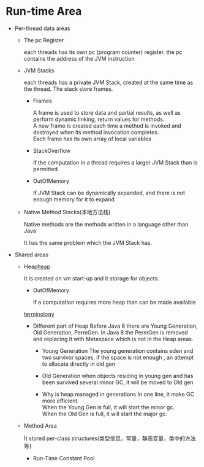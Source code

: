 # Run-time Area

- Per-thread data areas
    - The pc Register
        
        each threads has its own pc (program counter) register.
        the pc contains the address of the JVM instruction
    
    - JVM Stacks
        
        each threads has a private JVM Stack, created at the same time 
        as the thread. The stack store frames.
        
        - Frames
            
            A frame is used to store data and partial results, as well as
            perform dynamic linking, return values for methods.  
            A new frame is created each time a method is invoked and 
            destroyed when its method invocation completes.  
            Each frame has its own array of local variables
        
        
        - StackOverflow
            
            If the computation in a thread requires a larger JVM Stack 
            than is permitted.
            
        - OutOfMemory
            
            If JVM Stack can be dynamically expanded, and there is not 
            enough memory for it to expand
    
    - Native Method Stacks(本地方法栈)
        
        Native methods are the methods written in a language other than Java
        
        It has the same problem which the JVM Stack has.
        
- Shared areas
    
    - Heap[heap](https://netjs.blogspot.com/2017/11/heap-memory-allocation-in-java.html)
        
        It is created on vm start-up and it storage for objects.
        
        - OutOfMemory
            
            If a computation requires more heap than can be made available
        
        [terminology](https://stackoverflow.com/questions/2129044/java-heap-terminology-young-old-and-permanent-generations)
        - Different part of Heap
            Before Java 8 there are Young Generation, Old Generation, PermGen.
            In Java 8 the PermGen is removed and replacing it with Metaspace which is not 
            in the Heap areas.
            
            - Young Generation
            The young generation contains eden and two survivor spaces, if the space is not enough
            , an attempt to allocate directly in old gen
            
            - Old Generation
            when objects residing in young gen and has been survived several minor GC, it will be moved to Old gen
            
            - Why is heap managed in generations
            In one line, it make GC more efficient.  
            When the Young Gen is full, it will start the minor gc.  
            When the Old Gen is full, it will start the major gc.
            
    - Method Area
        
        It stored per-class structures(类型信息，常量，静态变量，类中的方法等)
        
        - Run-Time Constant Pool
        
        
        
